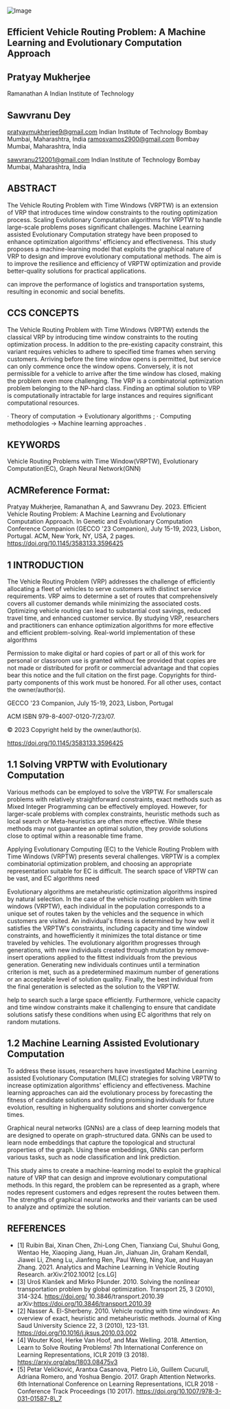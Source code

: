 ![Image](image_000000_22550b9d19c8cdc3188a700f0badb5edf8d2efd8e6640eef1f2d18a591ac6b28.png)

## Efficient Vehicle Routing Problem: A Machine Learning and Evolutionary Computation Approach

## Pratyay Mukherjee

Ramanathan A Indian Institute of Technology

## Sawvranu Dey

pratyaymukherjee9@gmail.com Indian Institute of Technology Bombay Mumbai, Maharashtra, India ramosvamos2900@gmail.com Bombay Mumbai, Maharashtra, India

sawvranu212001@gmail.com Indian Institute of Technology Bombay Mumbai, Maharashtra, India

## ABSTRACT

The Vehicle Routing Problem with Time Windows (VRPTW) is an extension of VRP that introduces time window constraints to the routing optimization process. Scaling Evolutionary Computation algorithms for VRPTW to handle large-scale problems poses significant challenges. Machine Learning assisted Evolutionary Computation strategy have been proposed to enhance optimization algorithms' efficiency and effectiveness. This study proposes a machine-learning model that exploits the graphical nature of VRP to design and improve evolutionary computational methods. The aim is to improve the resilience and efficiency of VRPTW optimization and provide better-quality solutions for practical applications.

can improve the performance of logistics and transportation systems, resulting in economic and social benefits.

## CCS CONCEPTS

The Vehicle Routing Problem with Time Windows (VRPTW) extends the classical VRP by introducing time window constraints to the routing optimization process. In addition to the pre-existing capacity constraint, this variant requires vehicles to adhere to specified time frames when serving customers. Arriving before the time window opens is permitted, but service can only commence once the window opens. Conversely, it is not permissible for a vehicle to arrive after the time window has closed, making the problem even more challenging. The VRP is a combinatorial optimization problem belonging to the NP-hard class. Finding an optimal solution to VRP is computationally intractable for large instances and requires significant computational resources.

· Theory of computation → Evolutionary algorithms ; · Computing methodologies → Machine learning approaches .

## KEYWORDS

Vehicle Routing Problems with Time Window(VRPTW), Evolutionary Computation(EC), Graph Neural Network(GNN)

## ACMReference Format:

Pratyay Mukherjee, Ramanathan A, and Sawvranu Dey. 2023. Efficient Vehicle Routing Problem: A Machine Learning and Evolutionary Computation Approach. In Genetic and Evolutionary Computation Conference Companion (GECCO '23 Companion), July 15-19, 2023, Lisbon, Portugal. ACM, New York, NY, USA, 2 pages. https://doi.org/10.1145/3583133.3596425

## 1 INTRODUCTION

The Vehicle Routing Problem (VRP) addresses the challenge of efficiently allocating a fleet of vehicles to serve customers with distinct service requirements. VRP aims to determine a set of routes that comprehensively covers all customer demands while minimizing the associated costs. Optimizing vehicle routing can lead to substantial cost savings, reduced travel time, and enhanced customer service. By studying VRP, researchers and practitioners can enhance optimization algorithms for more effective and efficient problem-solving. Real-world implementation of these algorithms

Permission to make digital or hard copies of part or all of this work for personal or classroom use is granted without fee provided that copies are not made or distributed for profit or commercial advantage and that copies bear this notice and the full citation on the first page. Copyrights for third-party components of this work must be honored. For all other uses, contact the owner/author(s).

GECCO '23 Companion, July 15-19, 2023, Lisbon, Portugal

ACM ISBN 979-8-4007-0120-7/23/07.

© 2023 Copyright held by the owner/author(s).

https://doi.org/10.1145/3583133.3596425

## 1.1 Solving VRPTW with Evolutionary Computation

Various methods can be employed to solve the VRPTW. For smallerscale problems with relatively straightforward constraints, exact methods such as Mixed Integer Programming can be effectively employed. However, for larger-scale problems with complex constraints, heuristic methods such as local search or Meta-heuristics are often more effective. While these methods may not guarantee an optimal solution, they provide solutions close to optimal within a reasonable time frame.

Applying Evolutionary Computing (EC) to the Vehicle Routing Problem with Time Windows (VRPTW) presents several challenges. VRPTW is a complex combinatorial optimization problem, and choosing an appropriate representation suitable for EC is difficult. The search space of VRPTW can be vast, and EC algorithms need

Evolutionary algorithms are metaheuristic optimization algorithms inspired by natural selection. In the case of the vehicle routing problem with time windows (VRPTW), each individual in the population corresponds to a unique set of routes taken by the vehicles and the sequence in which customers are visited. An individual's fitness is determined by how well it satisfies the VRPTW's constraints, including capacity and time window constraints, and howefficiently it minimizes the total distance or time traveled by vehicles. The evolutionary algorithm progresses through generations, with new individuals created through mutation by remove-insert operations applied to the fittest individuals from the previous generation. Generating new individuals continues until a termination criterion is met, such as a predetermined maximum number of generations or an acceptable level of solution quality. Finally, the best individual from the final generation is selected as the solution to the VRPTW.

help to search such a large space efficiently. Furthermore, vehicle capacity and time window constraints make it challenging to ensure that candidate solutions satisfy these conditions when using EC algorithms that rely on random mutations.

## 1.2 Machine Learning Assisted Evolutionary Computation

To address these issues, researchers have investigated Machine Learning assisted Evolutionary Computation (MLEC) strategies for solving VRPTW to increase optimization algorithms' efficiency and effectiveness. Machine learning approaches can aid the evolutionary process by forecasting the fitness of candidate solutions and finding promising individuals for future evolution, resulting in higherquality solutions and shorter convergence times.

Graphical neural networks (GNNs) are a class of deep learning models that are designed to operate on graph-structured data. GNNs can be used to learn node embeddings that capture the topological and structural properties of the graph. Using these embeddings, GNNs can perform various tasks, such as node classification and link prediction.

This study aims to create a machine-learning model to exploit the graphical nature of VRP that can design and improve evolutionary computational methods. In this regard, the problem can be represented as a graph, where nodes represent customers and edges represent the routes between them. The strengths of graphical neural networks and their variants can be used to analyze and optimize the solution.

## REFERENCES

- [1] Ruibin Bai, Xinan Chen, Zhi-Long Chen, Tianxiang Cui, Shuhui Gong, Wentao He, Xiaoping Jiang, Huan Jin, Jiahuan Jin, Graham Kendall, Jiawei Li, Zheng Lu, Jianfeng Ren, Paul Weng, Ning Xue, and Huayan Zhang. 2021. Analytics and Machine Learning in Vehicle Routing Research. arXiv:2102.10012 [cs.LG]
- [3] Uroš Klanšek and Mirko Pšunder. 2010. Solving the nonlinear transportation problem by global optimization. Transport 25, 3 (2010), 314-324. https://doi.org/ 10.3846/transport.2010.39 arXiv:https://doi.org/10.3846/transport.2010.39
- [2] Nasser A. El-Sherbeny. 2010. Vehicle routing with time windows: An overview of exact, heuristic and metaheuristic methods. Journal of King Saud University Science 22, 3 (2010), 123-131. https://doi.org/10.1016/j.jksus.2010.03.002
- [4] Wouter Kool, Herke Van Hoof, and Max Welling. 2018. Attention, Learn to Solve Routing Problems! 7th International Conference on Learning Representations, ICLR 2019 (3 2018). https://arxiv.org/abs/1803.08475v3
- [5] Petar Veličković, Arantxa Casanova, Pietro Liò, Guillem Cucurull, Adriana Romero, and Yoshua Bengio. 2017. Graph Attention Networks. 6th International Conference on Learning Representations, ICLR 2018 - Conference Track Proceedings (10 2017). https://doi.org/10.1007/978-3-031-01587-8\_7